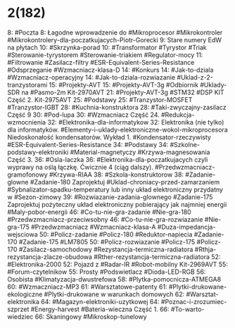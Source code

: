 
# 2(182)

8: #Poczta 
	8: Łagodne wprowadzenie do #Mikroprocesor #Mikrokontroler  #Mikrokontrolery-dla-poczatkujacych-Piotr-Gorecki
	9: Stare numery EdW na płytach
10: #Skrzynka-porad 
	10: #Transformator #Tyrystor #Triak #Sterowanie-tyrystorem #Sterowanie-triakiem #Regulator-mocy 
	11: #Filtrowanie #Zasilacz-filtry #ESR-Equivalent-Series-Resistance #Odsprzeganie #Wzmacniacz-klasa-D 
14: #Konkurs 
	14: #Jak-to-dziala #Wzmacniacz-operacyjny 
	14: #Jak-to-dziala-rozwiazanie #Uklad-z-2-tranzystorami 
15: #Projekty-AVT 
	15: #Projekty-AVT-3g #Odbiornik #Uklady-SDR na #Pasmo-2m Kit-2970AVT
	21: #Projekty-AVT-3g #STM32 #DSP KIT Część 2. Kit-2975AVT
25: #Podstawy 
	25: #Tranzystor-MOSFET #Tranzystor-IGBT
28: #Kuchnia-konstruktora 
	28: #Taki-zwyczajny-zasilacz Część 9
30: #Pod-lupa 
	30: #Wzmacniacz Część 24. #Redukcja-wzmocnienia
32: #Elektronika-dla-informatykow 
	32: Elektronika (nie tylko) dla informatyków. #Elementy-i-uklady-elektroniczne-wokol-mikroprocesora Niedoskonałość kondensatorów. Wykład 1. #Kondensator-rzeczywisty #ESR-Equivalent-Series-Resistance 
34: #Podstawy 
	34: #Szkolne-podstawy-elektroniki #Material-magnetyczy #Krzywa-magnesowania Część 3.
36: #Osla-laczka 
	36: #Elektronika-dla-poczatkujacych czyli wyprawy na oślą łączkę. Ćwicznie 4 (ciąg dalszy). #Przedwzmacniacz-gramofonowy #Krzywa-RIAA 
38: #Szkola-konstruktorow 
	 38: #Zadanie-glowne #Zadanie-180 Zaprojektuj #Uklad-chroniacy-przed-zamarzaniem #Sybnalizator-spadku-temperatury lub inny układ elektroniczny przydatny w #Sezon-zimowy
	 39: #Rozwiazanie-zadania-glownego #Zadanie-175 Zaprojektuj pożyteczny układ elektroniczny pobierający jak najmniej energii #Maly-pobor-energii 
	 46: #Co-tu-nie-gra-zadanie #Nie-gra-180 #Przedwzmacniacz-przeciwsobny
	 46: #Co-tu-nie-gra-rozwiazanie #Nie-gra-175 #Przedwzmacniacz #Wzmacniacz-klasa-A #Duza-impedancja-wejsciowa 
	 50: #Policz-zadanie #Policz-180 #Reduktor-napiecia #Zadanie-170 #Zadanie-175 #LM7805 
	 50: #Policz-rozwiazanie #Policz-175 #Policz-170 #Zasilacz-samochodowy #Rezystancja-termiczna-radiatora #Rthja-rezystancja-zlacze-obudowa #Rther-rezystancja-termiczna-radiatora
52: #Elektronika-2000 
	52: Pojazd z #Radar-IR #Robot-mobilny Kit-2969AVT
55: #Forum-czytelnikow 
	55: Prosty #Podswietlacz #Dioda-LED-RGB 
	56: Osobista #Klimatyzacja-dwustrefowa
	58: #Plytka-pomocnicza-ATMEGA8
	60: #Wzmaczniacz-MP3 
61: #Warsztatowe-patenty 
	61: #Plytki-drukowane-ekologiczne #Plytki-drukowane w warunkach domowych 
	62: #Warsztat-elektronika 
64: #Magazyn-elektroniki-uzytkowej 
	64: #Poznac-i-zrozumiec-szprzet #Energy-harvest #Bateria-wieczna Część 1.
66: #To-warto-wiedziec
	66: Skaningowy #Mikroskop-tunelowy
